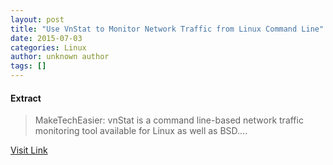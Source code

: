 ```yaml
---
layout: post
title: "Use VnStat to Monitor Network Traffic from Linux Command Line"
date: 2015-07-03
categories: Linux
author: unknown author
tags: []
---
```





#### Extract
>MakeTechEasier: vnStat is a command line-based network traffic monitoring tool available for Linux as well as BSD....



[Visit Link](http://www.linuxtoday.com/infrastructure/use-vnstat-to-monitor-network-traffic-from-linux-command-line.html)


